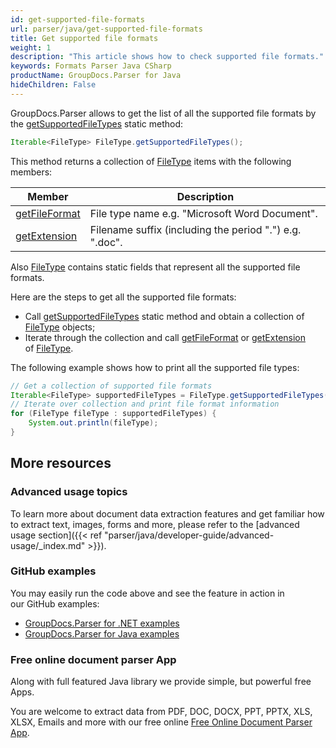 ```yaml
---
id: get-supported-file-formats
url: parser/java/get-supported-file-formats
title: Get supported file formats
weight: 1
description: "This article shows how to check supported file formats."
keywords: Formats Parser Java CSharp
productName: GroupDocs.Parser for Java
hideChildren: False
---
```

GroupDocs.Parser allows to get the list of all the supported file formats by the [getSupportedFileTypes](https://reference.groupdocs.com/java/parser/com.groupdocs.parser.options/FileType#getSupportedFileTypes()) static method:

```java
Iterable<FileType> FileType.getSupportedFileTypes();
```

This method returns a collection of [FileType](https://reference.groupdocs.com/java/parser/com.groupdocs.parser.options/FileType) items with the following members:

| Member | Description |
| --- | --- |
| [getFileFormat](https://reference.groupdocs.com/java/parser/com.groupdocs.parser.options/FileType#getFileFormat()) | File type name e.g. "Microsoft Word Document". |
| [getExtension](https://reference.groupdocs.com/java/parser/com.groupdocs.parser.options/FileType#getExtension()) | Filename suffix (including the period ".") e.g. ".doc". |

Also [FileType](https://reference.groupdocs.com/java/parser/com.groupdocs.parser.options/FileType) contains static fields that represent all the supported file formats.

Here are the steps to get all the supported file formats:

*   Call [getSupportedFileTypes](https://reference.groupdocs.com/java/parser/com.groupdocs.parser.options/FileType#getSupportedFileTypes()) static method and obtain a collection of [FileType](https://reference.groupdocs.com/java/parser/com.groupdocs.parser.options/FileType) objects;
*   Iterate through the collection and call  [getFileFormat](https://reference.groupdocs.com/java/parser/com.groupdocs.parser.options/FileType#getFileFormat()) or [getExtension](https://reference.groupdocs.com/java/parser/com.groupdocs.parser.options/FileType#getExtension()) of [FileType](https://reference.groupdocs.com/java/parser/com.groupdocs.parser.options/FileType).

The following example shows how to print all the supported file types:

```java
// Get a collection of supported file formats
Iterable<FileType> supportedFileTypes = FileType.getSupportedFileTypes();
// Iterate over collection and print file format information
for (FileType fileType : supportedFileTypes) {
    System.out.println(fileType);
}
```

## More resources

### Advanced usage topics

To learn more about document data extraction features and get familiar how to extract text, images, forms and more, please refer to the [advanced usage section]({{< ref "parser/java/developer-guide/advanced-usage/_index.md" >}}).

### GitHub examples

You may easily run the code above and see the feature in action in our GitHub examples:

*   [GroupDocs.Parser for .NET examples](https://github.com/groupdocs-parser/GroupDocs.Parser-for-.NET)    
*   [GroupDocs.Parser for Java examples](https://github.com/groupdocs-parser/GroupDocs.Parser-for-Java)    

### Free online document parser App

Along with full featured Java library we provide simple, but powerful free Apps.

You are welcome to extract data from PDF, DOC, DOCX, PPT, PPTX, XLS, XLSX, Emails and more with our free online [Free Online Document Parser App](https://products.groupdocs.app/parser).